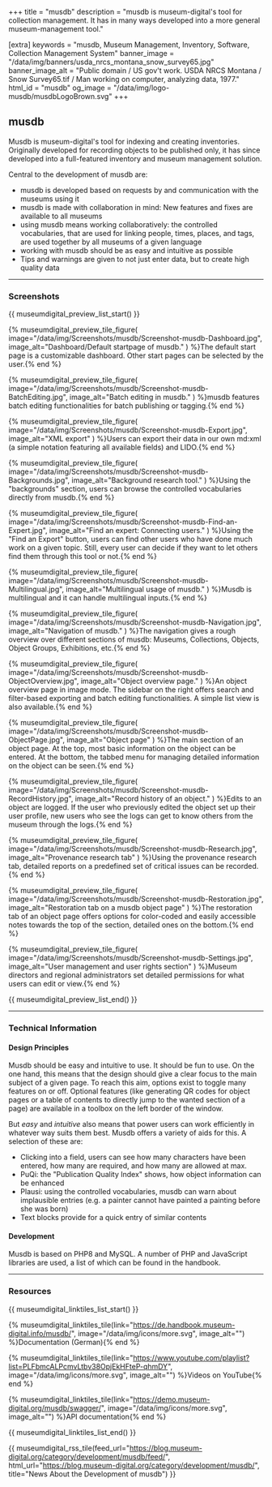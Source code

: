 +++
title = "musdb"
description = "musdb is museum-digital's tool for collection management. It has in many ways developed into a more general museum-management tool."

[extra]
keywords = "musdb, Museum Management, Inventory, Software, Collection Management System"
banner_image = "/data/img/banners/usda_nrcs_montana_snow_survey65.jpg"
banner_image_alt = "Public domain / US gov't work. USDA NRCS Montana / Snow Survey65.tif / Man working on computer, analyzing data, 1977."
html_id = "musdb"
og_image = "/data/img/logo-musdb/musdbLogoBrown.svg"
+++

<!--
banner_image = "/data/img/banners/NLMHMD_Office-of-Computer-and-Communications-Systems-staff-configuring-Grateful-Med.jpg"
banner_image_alt = "Public domain / US gov't work. National Library of Medicine. 'Office of Computer and Communications Systems staff configuring Grateful Med'"
-->

## musdb

Musdb is museum-digital's tool for indexing and creating inventories. Originally developed for recording objects to be published only, it has since developed into a full-featured inventory and museum management solution.

Central to the development of musdb are:

- musdb is developed based on requests by and communication with the museums using it
- musdb is made with collaboration in mind: New features and fixes are available to all museums
- using musdb means working collaboratively: the controlled vocabularies, that are used for linking people, times, places, and tags, are used together by all museums of a given language
- working with musdb should be as easy and intuitive as possible
- Tips and warnings are given to not just enter data, but to create high quality data

----

### Screenshots

{{ museumdigital_preview_list_start() }}

{% museumdigital_preview_tile_figure(
    image="/data/img/Screenshots/musdb/Screenshot-musdb-Dashboard.jpg",
    image_alt="Dashboard/Default startpage of musdb."
    ) %}The default start page is a customizable dashboard. Other start pages can be selected by the user.{% end %}

{% museumdigital_preview_tile_figure(
    image="/data/img/Screenshots/musdb/Screenshot-musdb-BatchEditing.jpg",
    image_alt="Batch editing in musdb."
    ) %}musdb features batch editing functionalities for batch publishing or tagging.{% end %}

{% museumdigital_preview_tile_figure(
    image="/data/img/Screenshots/musdb/Screenshot-musdb-Export.jpg",
    image_alt="XML export"
    ) %}Users can export their data in our own md:xml (a simple notation featuring all available fields) and LIDO.{% end %}

{% museumdigital_preview_tile_figure(
    image="/data/img/Screenshots/musdb/Screenshot-musdb-Backgrounds.jpg",
    image_alt="Background research tool."
    ) %}Using the "backgrounds" section, users can browse the controlled vocabularies directly from musdb.{% end %}

{% museumdigital_preview_tile_figure(
    image="/data/img/Screenshots/musdb/Screenshot-musdb-Find-an-Expert.jpg",
    image_alt="Find an expert: Connecting users."
    ) %}Using the "Find an Export" button, users can find other users who have done much work on a given topic. Still, every user can decide if they want to let others find them through this tool or not.{% end %}

{% museumdigital_preview_tile_figure(
    image="/data/img/Screenshots/musdb/Screenshot-musdb-Multilingual.jpg",
    image_alt="Multilingual usage of musdb."
    ) %}Musdb is multilingual and it can handle multilingual inputs.{% end %}

{% museumdigital_preview_tile_figure(
    image="/data/img/Screenshots/musdb/Screenshot-musdb-Navigation.jpg",
    image_alt="Navigation of musdb."
    ) %}The navigation gives a rough overview over different sections of musdb: Museums, Collections, Objects, Object Groups, Exhibitions, etc.{% end %}

{% museumdigital_preview_tile_figure(
    image="/data/img/Screenshots/musdb/Screenshot-musdb-ObjectOverview.jpg",
    image_alt="Object overview page."
    ) %}An object overview page in image mode. The sidebar on the right offers search and filter-based exporting and batch editing functionalities. A simple list view is also available.{% end %}

{% museumdigital_preview_tile_figure(
    image="/data/img/Screenshots/musdb/Screenshot-musdb-ObjectPage.jpg",
    image_alt="Object page"
    ) %}The main section of an object page. At the top, most basic information on the object can be entered. At the bottom, the tabbed menu for managing detailed information on the object can be seen.{% end %}

{% museumdigital_preview_tile_figure(
    image="/data/img/Screenshots/musdb/Screenshot-musdb-RecordHistory.jpg",
    image_alt="Record history of an object."
    ) %}Edits to an object are logged. If the user who previously edited the object set up their user profile, new users who see the logs can get to know others from the museum through the logs.{% end %}

{% museumdigital_preview_tile_figure(
    image="/data/img/Screenshots/musdb/Screenshot-musdb-Research.jpg",
    image_alt="Provenance research tab"
    ) %}Using the provenance research tab, detailed reports on a predefined set of critical issues can be recorded.{% end %}

{% museumdigital_preview_tile_figure(
    image="/data/img/Screenshots/musdb/Screenshot-musdb-Restoration.jpg",
    image_alt="Restoration tab on a musdb object page"
    ) %}The restoration tab of an object page offers options for color-coded and easily accessible notes towards the top of the section, detailed ones on the bottom.{% end %}

{% museumdigital_preview_tile_figure(
    image="/data/img/Screenshots/musdb/Screenshot-musdb-Settings.jpg",
    image_alt="User management and user rights section"
    ) %}Museum directors and regional administrators set detailed permissions for what users can edit or view.{% end %}

{{ museumdigital_preview_list_end() }}

----

### Technical Information

#### Design Principles

Musdb should be easy and intuitive to use. It should be fun to use. On the one hand, this means that the design should give a clear focus to the main subject of a given page. To reach this aim, options exist to toggle many features on or off. Optional features (like generating QR codes for object pages or a table of contents to directly jump to the wanted section of a page) are available in a toolbox on the left border of the window.

But _easy_ and _intuitive_ also means that power users can work efficiently in whatever way suits them best. Musdb offers a variety of aids for this. A selection of these are:

- Clicking into a field, users can see how many characters have been entered, how many are required, and how many are allowed at max.
- PuQi: the "Publication Quality Index" shows, how object information can be enhanced
- Plausi: using the controlled vocabularies, musdb can warn about implausible entries (e.g. a painter cannot have painted a painting before she was born)
- Text blocks provide for a quick entry of similar contents

#### Development

Musdb is based on PHP8 and MySQL. A number of PHP and JavaScript libraries are used, a list of which can be found in the handbook.

----

### Resources

{{ museumdigital_linktiles_list_start() }}

{% museumdigital_linktiles_tile(link="https://de.handbook.museum-digital.info/musdb/",
    image="/data/img/icons/more.svg",
    image_alt="") %}Documentation (German){% end %}

{% museumdigital_linktiles_tile(link="https://www.youtube.com/playlist?list=PLFbmcALPcmvLtbv38OpjEkHFteP-qhmDY",
    image="/data/img/icons/more.svg",
    image_alt="") %}Videos on YouTube{% end %}

{% museumdigital_linktiles_tile(link="https://demo.museum-digital.org/musdb/swagger/",
    image="/data/img/icons/more.svg",
    image_alt="") %}API documentation{% end %}

{{ museumdigital_linktiles_list_end() }}

{{ museumdigital_rss_tile(feed_url="https://blog.museum-digital.org/category/development/musdb/feed/",
    html_url="https://blog.museum-digital.org/category/development/musdb/",
    title="News About the Development of musdb") }}
